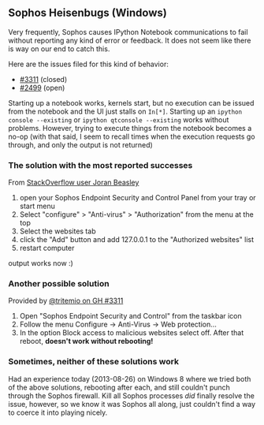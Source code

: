 ## Sophos Heisenbugs (Windows) 

Very frequently, Sophos causes IPython Notebook communications to fail without
reporting any kind of error or feedback. It does not seem like there is way on
our end to catch this.

Here are the issues filed for this kind of behavior:

* [#3311](https://github.com/ipython/ipython/issues/3311)  (closed) 
* [#2499](https://github.com/ipython/ipython/issues/2499)  (open) 

Starting up a notebook works, kernels start, but no execution can be issued
from the notebook and the UI just stalls on `In[*]`. Starting up an `ipython
console --existing` or `ipython qtconsole --existing` works without problems.
However, trying to execute things from the notebook becomes a no-op (with that
said, I seem to recall times when the execution requests go through, and only
the output is not returned) 

### The solution with the most reported successes

From [StackOverflow user Joran Beasley](http://stackoverflow.com/questions/13036197/ipython-notebook-getting-output/13075334#13075334) 

1. open your Sophos Endpoint Security and Control Panel from your tray or start menu
1. Select "configure" > "Anti-virus" > "Authorization" from the menu at the top
1. Select the websites tab
1. click the "Add" button and add 127.0.0.1 to the "Authorized websites" list
1. restart computer

output works now :)

### Another possible solution

Provided by [@tritemio on GH #3311](https://github.com/ipython/ipython/issues/3311)

1. Open "Sophos Endpoint Security and Control" from the taskbar icon
1. Follow the menu Configure -> Anti-Virus -> Web protection...
1. In the option Block access to malicious websites select off. After that
reboot, **doesn't work without rebooting!**

### Sometimes, neither of these solutions work

Had an experience today (2013-08-26) on Windows 8 where we tried both of the
above solutions, rebooting after each, and still couldn't punch through the
Sophos firewall. Kill all Sophos processes *did* finally resolve the issue,
however, so we know it was Sophos all along, just couldn't find a way to coerce
it into playing nicely.
